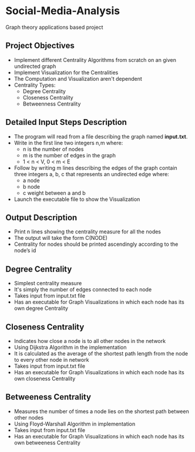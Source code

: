 # Social-Media-Analysis
Graph theory applications based project

## Project Objectives
* Implement different Centrality Algorithms from scratch on an given undirected graph
* Implement Visualization for the Centralities
* The Computation and Visualization aren't dependent
* Centrality Types:
  + Degree Centrality
  + Closeness Centrality
  + Betweenness Centrality

## Detailed Input Steps Description
* The program will read from a file describing the graph named __input.txt__.
* Write in the first line two integers n,m where:
  + n is the number of nodes
  + m is the number of edges in the graph
  + 1 < n < V, 0 < m < E
* Follow by writing m lines describing the edges of the graph contain three integers a, b, c that represents an undirected edge where:
  + a node
  + b node
  + c weight between a and b
* Launch the executable file to show the Visualization

## Output Description
* Print n lines showing the centrality measure for all the nodes
* The output will take the form C(NODE)
* Centrality for nodes should be printed ascendingly according to the node’s id

## Degree Centrality
* Simplest centrality measure
* It's simply the number of edges connected to each node
* Takes input from input.txt file
* Has an executable for Graph Visualizations in which each node has its own degree Centrality

## Closeness Centrality
* Indicates how close a node is to all other nodes in the network
* Using Dijkstra Algorithm in the implementation
* It is calculated as the average of the shortest path length from the node to every other node in network
* Takes input from input.txt file
* Has an executable for Graph Visualizations in which each node has its own closeness Centrality

## Betweeness Centrality
* Measures the number of times a node lies on the shortest path between other nodes
* Using Floyd-Warshall Algorithm in implementation
* Takes input from input.txt file
* Has an executable for Graph Visualizations in which each node has its own betweeness Centrality
